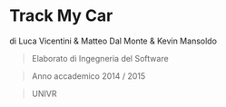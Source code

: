 # Track My Car
di Luca Vicentini & Matteo Dal Monte & Kevin Mansoldo

> Elaborato di Ingegneria del Software

> Anno accademico 2014 / 2015

> UNIVR
